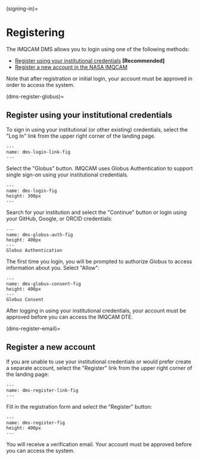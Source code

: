 (signing-in)=
# Registering

The IMQCAM DMS allows you to login using one of the following methods:
* [Register using your institutional credentials](dms-register-globus) **[Recommended]**
* [Register a new account in the NASA IMQCAM](dms-register-email)

Note that after registration or initial login, your account must be approved in
order to access the system.

(dms-register-globus)=
## Register using your institutional credentials

To sign in using your institutional (or other existing) credentials, select the
"Log In" link from the upper right corner of the landing page.

```{figure} images/imqcam-login-link.png
---
name: dms-login-link-fig
---
```

Select the "Globus" button. IMQCAM uses Globus Authentication to support
single sign-on using your institutional credentials.

```{figure} images/imqcam-login-link-globus.png
---
name: dms-login-fig
height: 300px
---
```

Search for your institution and select the "Continue" button or login using your
GitHub, Google, or ORCID credentials:

```{figure} images/globus-auth.png
---
name: dms-globus-auth-fig
height: 400px
---
Globus Authentication
```

The first time you login, you will be prompted to authorize Globus to access
information about you. Select "Allow":

```{figure} images/globus-consent.png
---
name: dms-globus-consent-fig
height: 400px
---
Globus Consent
```

After logging in using your institutional credentials, your account must be
approved before you can access the IMQCAM DTE.



(dms-register-email)=
## Register a new account

If you are unable to use your institutional credentials or would prefer create 
a separate account, select the "Register" link from the upper right corner of the
landing page:

```{figure} images/imqcam-register-link.png
---
name: dms-register-link-fig
---
```

Fill in the registration form and select the "Register" button:

```{figure} images/imqcam-register-link-signup.png
---
name: dms-register-fig
height: 400px
---
```

You will receive a verification email. Your account must be approved before you
can access the system.


